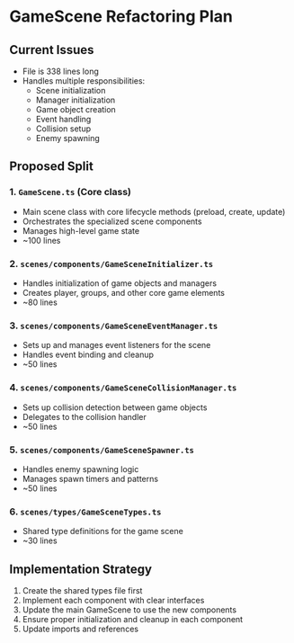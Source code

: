 # GameScene Refactoring Plan

## Current Issues
- File is 338 lines long
- Handles multiple responsibilities:
  - Scene initialization
  - Manager initialization
  - Game object creation
  - Event handling
  - Collision setup
  - Enemy spawning

## Proposed Split

### 1. `GameScene.ts` (Core class)
- Main scene class with core lifecycle methods (preload, create, update)
- Orchestrates the specialized scene components
- Manages high-level game state
- ~100 lines

### 2. `scenes/components/GameSceneInitializer.ts`
- Handles initialization of game objects and managers
- Creates player, groups, and other core game elements
- ~80 lines

### 3. `scenes/components/GameSceneEventManager.ts`
- Sets up and manages event listeners for the scene
- Handles event binding and cleanup
- ~50 lines

### 4. `scenes/components/GameSceneCollisionManager.ts`
- Sets up collision detection between game objects
- Delegates to the collision handler
- ~50 lines

### 5. `scenes/components/GameSceneSpawner.ts`
- Handles enemy spawning logic
- Manages spawn timers and patterns
- ~50 lines

### 6. `scenes/types/GameSceneTypes.ts`
- Shared type definitions for the game scene
- ~30 lines

## Implementation Strategy
1. Create the shared types file first
2. Implement each component with clear interfaces
3. Update the main GameScene to use the new components
4. Ensure proper initialization and cleanup in each component
5. Update imports and references